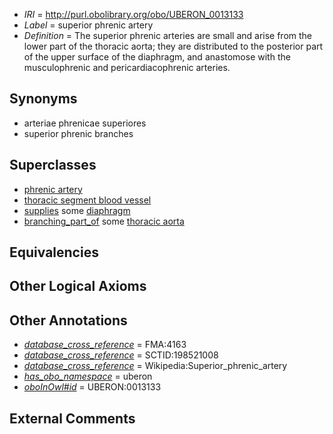  * *IRI* = http://purl.obolibrary.org/obo/UBERON_0013133
 * *Label* = superior phrenic artery
 * *Definition* = The superior phrenic arteries are small and arise from the lower part of the thoracic aorta; they are distributed to the posterior part of the upper surface of the diaphragm, and anastomose with the musculophrenic and pericardiacophrenic arteries.

## Synonyms

 * arteriae phrenicae superiores
 * superior phrenic branches

## Superclasses

 * [phrenic artery](../../UBERON/57/UBERON_0002057.md)
 * [thoracic segment blood vessel](../../UBERON/34/UBERON_0003834.md)
 * [supplies](../../FMA/03/FMA_86003.md) some [diaphragm](../../UBERON/03/UBERON_0001103.md)
 * [branching_part_of](../../RO/80/RO_0002380.md) some [thoracic aorta](../../UBERON/15/UBERON_0001515.md)

## Equivalencies


## Other Logical Axioms


## Other Annotations

 * *[database_cross_reference](../../ef/oboInOwl#hasDbXref.md)* = FMA:4163
 * *[database_cross_reference](../../ef/oboInOwl#hasDbXref.md)* = SCTID:198521008
 * *[database_cross_reference](../../ef/oboInOwl#hasDbXref.md)* = Wikipedia:Superior_phrenic_artery
 * *[has_obo_namespace](../../ce/oboInOwl#hasOBONamespace.md)* = uberon
 * *[oboInOwl#id](../../id/oboInOwl#id.md)* = UBERON:0013133

## External Comments

